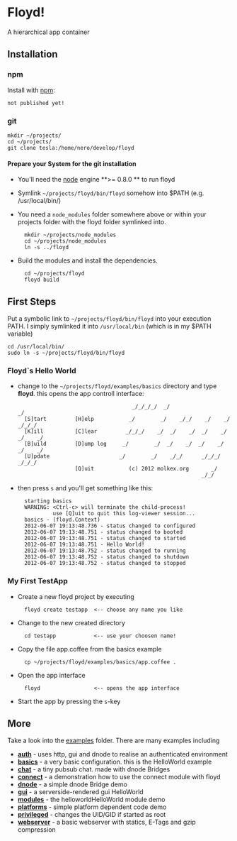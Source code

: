 # Floyd!

A hierarchical app container

## Installation

### npm

Install with [npm](http://github.com/isaacs/npm):

    not published yet!
    
### git

    mkdir ~/projects/
    cd ~/projects/
    git clone tesla:/home/nero/develop/floyd

#### Prepare your System for the git installation

* You'll need the [node](http://nodejs.org/) engine **>= 0.8.0 ** to run floyd

* Symlink `~/projects/floyd/bin/floyd` somehow into $PATH (e.g. /usr/local/bin/)

* You need a `node_modules` folder somewhere above or within your projects folder 
  with the floyd folder symlinked into.

        mkdir ~/projects/node_modules
        cd ~/projects/node_modules
        ln -s ../floyd
     
* Build the modules and install the dependencies.

        cd ~/projects/floyd
        floyd build
        
        
## First Steps

Put a symbolic link to `~/projects/floyd/bin/floyd` into your execution PATH. 
I simply symlinked it into `/usr/local/bin` (which is in my $PATH variable)

    cd /usr/local/bin/
    sudo ln -s ~/projects/floyd/bin/floyd 

### Floyd`s Hello World 

* change to the `~/projects/floyd/examples/basics` directory 
  and type **floyd**. this opens the app controll interface: 
        
          
                                          _/_/_/_/  _/                            _/
        [S]tart         [H]elp           _/        _/    _/_/    _/    _/    _/_/_/ 
        [K]ill          [C]lear         _/_/_/    _/  _/    _/  _/    _/  _/    _/  
        [B]uild         [D]ump log     _/        _/  _/    _/  _/    _/  _/    _/   
        [U]pdate                      _/        _/    _/_/      _/_/_/    _/_/_/    
                        [Q]uit           (c) 2012 molkex.org       _/               
                                                                _/_/
    
* then press `s` and you'll get something like this:

        starting basics
        WARNING: <Ctrl-c> will terminate the child-process!
                 use [Q]uit to quit this log-viewer session...
        basics - (floyd.Context)
        2012-06-07 19:13:48.736 - status changed to configured
        2012-06-07 19:13:48.751 - status changed to booted
        2012-06-07 19:13:48.751 - status changed to started
        2012-06-07 19:13:48.751 - Hello World!
        2012-06-07 19:13:48.752 - status changed to running
        2012-06-07 19:13:48.752 - status changed to shutdown
        2012-06-07 19:13:48.752 - status changed to stopped
    
    
### My First TestApp

* Create a new floyd project by executing
    
        floyd create testapp  <-- choose any name you like
    
* Change to the new created directory
    
        cd testapp            <-- use your choosen name!

* Copy the file app.coffee from the basics example
    
        cp ~/projects/floyd/examples/basics/app.coffee .

* Open the app interface
    
        floyd                 <-- opens the app interface
    
* Start the app by pressing the `s`-key


## More

Take a look into the [examples](/nero-networks/floyd/tree/master/examples/) folder. There are many examples including

- [**auth**](/nero-networks/floyd/tree/master/examples/auth/) - uses http, gui and dnode to realise an authenticated environment
- [**basics**](/nero-networks/floyd/tree/master/examples/basics/) - a very basic configuration. this is the HelloWorld example
- [**chat**](/nero-networks/floyd/tree/master/examples/chat/) - a tiny pubsub chat. made with dnode Bridges
- [**connect**](/nero-networks/floyd/tree/master/examples/connect/) - a demonstration how to use the connect module with floyd
- [**dnode**](/nero-networks/floyd/tree/master/examples/dnode/) - a simple dnode Bridge demo
- [**gui**](/nero-networks/floyd/tree/master/examples/gui/) - a serverside-rendered gui HelloWorld
- [**modules**](/nero-networks/floyd/tree/master/examples/modules/) - the helloworldHelloWorld module demo
- [**platforms**](/nero-networks/floyd/tree/master/examples/platforms/) - simple platform dependent code demo
- [**privileged**](/nero-networks/floyd/tree/master/examples/privileged/) - changes the UID/GID if started as root
- [**webserver**](/nero-networks/floyd/tree/master/examples/webserver/) - a basic webserver with statics, E-Tags and gzip compression